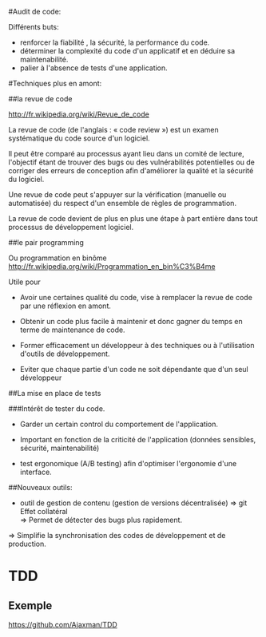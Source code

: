 #Audit de code:

Différents buts:  

* renforcer la fiabilité , la sécurité, la performance du code.
* déterminer la complexité du code d'un applicatif et en déduire sa maintenabilité.
* palier à l'absence de tests d'une application.


#Techniques plus en amont:

##la revue de code

http://fr.wikipedia.org/wiki/Revue_de_code
  
La revue de code (de l'anglais : « code review ») est un examen systématique du code source d'un logiciel.  

Il peut être comparé au processus ayant lieu dans un comité de lecture, l'objectif étant de trouver des bugs ou des vulnérabilités potentielles ou de corriger des erreurs de conception afin d'améliorer la qualité et la sécurité du logiciel.  

Une revue de code peut s'appuyer sur la vérification (manuelle ou automatisée) du respect d'un ensemble de règles de programmation.  

La revue de code devient de plus en plus une étape à part entière dans tout processus de développement logiciel.  

##le pair programming

Ou programmation en binôme
http://fr.wikipedia.org/wiki/Programmation_en_bin%C3%B4me

Utile pour  

* Avoir une certaines qualité du code, vise à remplacer la revue de code par une réflexion en amont.  

* Obtenir un code plus facile à maintenir et donc gagner du temps en terme de maintenance de code.  

* Former efficacement un développeur à des techniques ou à l'utilisation d'outils de développement.  

* Eviter que chaque partie d'un code ne soit dépendante que d'un seul développeur  

##La mise en place de tests

###Intérêt de tester du code.

* Garder un certain control du comportement de l'application.
* Important en fonction de la criticité de l'application (données sensibles, sécurité, maintenabilité)

* test ergonomique (A/B testing) afin d'optimiser l'ergonomie d'une interface.


##Nouveaux outils:

* outil de gestion de contenu (gestion de versions décentralisée) => git
Effet collatéral  
=> Permet de détecter des bugs plus rapidement.  

=> Simplifie la synchronisation des codes de développement et de production. 


# TDD

## Exemple

https://github.com/Ajaxman/TDD